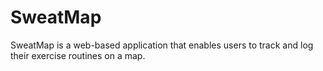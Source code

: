 # SweatMap
SweatMap is a web-based application that enables users to track and log their exercise routines on a map. 
